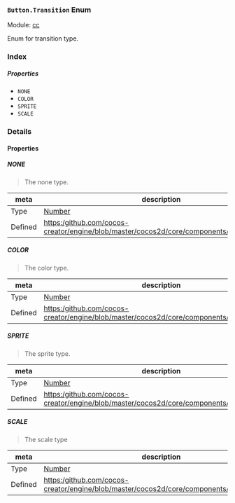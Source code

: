 ### `Button.Transition` Enum



Module: [cc](../modules/cc.md)




Enum for transition type.

### Index

##### Properties

  - `NONE`
  - `COLOR`
  - `SPRITE`
  - `SCALE`

### Details

#### Properties


##### NONE

> The none type.

| meta | description |
|------|-------------|
| Type | <a href="https://developer.mozilla.org/en/JavaScript/Reference/Global_Objects/Number" class="crosslink external" target="_blank">Number</a> |
| Defined | [https:/github.com/cocos-creator/engine/blob/master/cocos2d/core/components/CCButton.js:34](https:/github.com/cocos-creator/engine/blob/master/cocos2d/core/components/CCButton.js#L34) |



##### COLOR

> The color type.

| meta | description |
|------|-------------|
| Type | <a href="https://developer.mozilla.org/en/JavaScript/Reference/Global_Objects/Number" class="crosslink external" target="_blank">Number</a> |
| Defined | [https:/github.com/cocos-creator/engine/blob/master/cocos2d/core/components/CCButton.js:41](https:/github.com/cocos-creator/engine/blob/master/cocos2d/core/components/CCButton.js#L41) |



##### SPRITE

> The sprite type.

| meta | description |
|------|-------------|
| Type | <a href="https://developer.mozilla.org/en/JavaScript/Reference/Global_Objects/Number" class="crosslink external" target="_blank">Number</a> |
| Defined | [https:/github.com/cocos-creator/engine/blob/master/cocos2d/core/components/CCButton.js:48](https:/github.com/cocos-creator/engine/blob/master/cocos2d/core/components/CCButton.js#L48) |



##### SCALE

> The scale type

| meta | description |
|------|-------------|
| Type | <a href="https://developer.mozilla.org/en/JavaScript/Reference/Global_Objects/Number" class="crosslink external" target="_blank">Number</a> |
| Defined | [https:/github.com/cocos-creator/engine/blob/master/cocos2d/core/components/CCButton.js:54](https:/github.com/cocos-creator/engine/blob/master/cocos2d/core/components/CCButton.js#L54) |


